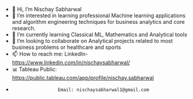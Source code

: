 - 👋 Hi, I’m Nischay Sabharwal
- 👀 I’m interested in learning professional Machine learning applications and algorithm engineering techniques for business analytics and core research.
- 🌱 I’m currently learning Classical ML, Mathematics and Analytical tools
- 💞️ I’m looking to collaborate on Analytical projects related to most business problems or healthcare and sports
- 📫 How to reach me: LinkedIn- https://www.linkedin.com/in/nischaysabharwal/
- 📊 Tableau Public: https://public.tableau.com/app/profile/nischay.sabharwal
-                      Email: nischaysabharwal1@gmail.com

<!---
NischaySabharwal1/NischaySabharwal1 is a ✨ special ✨ repository because its `README.md` (this file) appears on your GitHub profile.
You can click the Preview link to take a look at your changes.
--->
